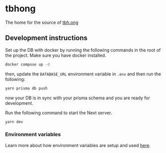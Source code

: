 # tbhong

The home for the source of [tbh.ong](https://tbh.ong)

## Development instructions

Set up the DB with docker by running the following commands in the root of the project. Make sure you have docker installed.

```bash
docker compose up -d
```

then, update the `DATABASE_URL` environment variable in `.env` and then run the following:

```bash
yarn prisma db push
```

now your DB is in sync with your prisma schema and you are ready for development.

Run the following command to start the Next server.

```bash
yarn dev
```

### Environment variables

Learn more about how environment variables are setup and used [here](https://create.t3.gg/en/usage/env-variables).
